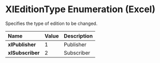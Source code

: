 
# XlEditionType Enumeration (Excel)

Specifies the type of edition to be changed.



|**Name**|**Value**|**Description**|
|:-----|:-----|:-----|
|**xlPublisher**|1|Publisher|
|**xlSubscriber**|2|Subscriber|
